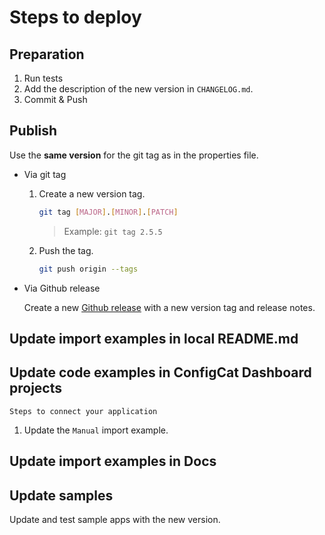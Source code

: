 # Steps to deploy

## Preparation

1. Run tests
4. Add the description of the new version in `CHANGELOG.md`.
5. Commit & Push

## Publish

Use the **same version** for the git tag as in the properties file.

- Via git tag
    1. Create a new version tag.
       ```bash
       git tag [MAJOR].[MINOR].[PATCH]
       ```
       > Example: `git tag 2.5.5`
    2. Push the tag.
       ```bash
       git push origin --tags
       ```
- Via Github release

  Create a new [Github release](https://github.com/configcat/flutter-preferences-cache/releases) with a new version tag and release
  notes.

## Update import examples in local README.md

## Update code examples in ConfigCat Dashboard projects

`Steps to connect your application`

1. Update the `Manual` import example.

## Update import examples in Docs

## Update samples

Update and test sample apps with the new version.